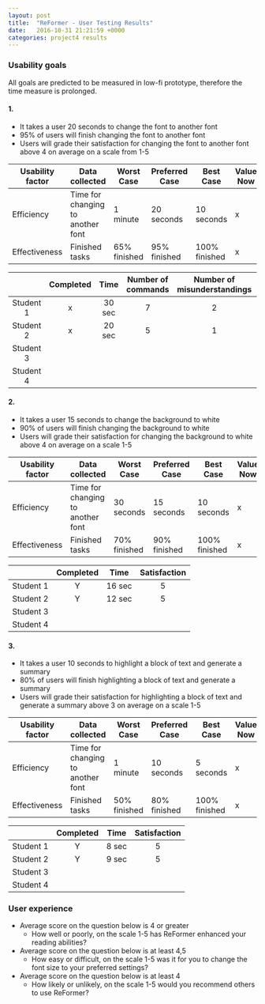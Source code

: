 ```yaml
---
layout: post
title:  "ReFormer - User Testing Results"
date:   2016-10-31 21:21:59 +0000
categories: project4 results
---
```


### Usability goals

All goals are predicted to be measured in low-fi prototype, therefore the time measure is prolonged.

#### 1.

* It takes a user 20 seconds to change the font to another font
* 95% of users will finish changing the font to another font
* Users will grade their satisfaction for changing the font to another font above 4 on average on a scale from 1-5


| Usability factor 	| Data collected                    	| Worst Case   	| Preferred Case 	| Best Case     	| Value Now 	|
|------------------	|-----------------------------------	|--------------	|----------------	|---------------	|-----------	|
| Efficiency       	| Time for changing to another font 	| 1 minute     	| 20 seconds     	| 10 seconds    	| x         	|
| Effectiveness    	| Finished tasks                    	| 65% finished 	| 95% finished   	| 100% finished 	| x         	|

|           	| Completed 	|  Time  	| Number of commands 	| Number of  misunderstandings 	| Satisfaction 	|
|:---------:	|:---------:	|:------:	|:------------------:	|:----------------------------:	|:------------:	|
| Student 1 	|     x     	| 30 sec 	|          7         	|               2              	|       2      	|
| Student 2 	|     x     	| 20 sec 	|          5         	|               1              	|       4      	|
| Student 3 	|           	|        	|                    	|                              	|              	|
| Student 4 	|           	|        	|                    	|                              	|              	|

#### 2.


* It takes a user 15 seconds to change the background to white
* 90% of users will finish changing the background to white
* Users will grade their satisfaction for changing the background to white above 4 on average on a scale 1-5


| Usability factor 	| Data collected                    	| Worst Case   	| Preferred Case 	| Best Case     	| Value Now 	|
|------------------	|-----------------------------------	|--------------	|----------------	|---------------	|-----------	|
| Efficiency       	| Time for changing to another font 	| 30 seconds   	| 15 seconds     	| 10 seconds    	| x         	|
| Effectiveness    	| Finished tasks                    	| 70% finished 	| 90% finished   	| 100% finished 	| x         	|

|           	| Completed 	|  Time  	| Satisfaction 	|
|:---------:	|:---------:	|:------:	|:------------:	|
| Student 1 	|     Y     	| 16 sec 	|       5      	|
| Student 2 	|     Y     	| 12 sec 	|       5      	|
| Student 3 	|           	|        	|              	|
| Student 4 	|           	|        	|              	|


#### 3. 


* It takes a user 10 seconds to highlight a block of text and generate a summary
* 80% of users will finish highlighting a block of text and generate a summary
* Users will grade their satisfaction for highlighting a block of text and generate a summary above 3 on average on a scale 1-5


| Usability factor 	| Data collected                    	| Worst Case   	| Preferred Case 	| Best Case     	| Value Now 	|
|------------------	|-----------------------------------	|--------------	|----------------	|---------------	|-----------	|
| Efficiency       	| Time for changing to another font 	| 1 minute   	| 10 seconds     	| 5 seconds    	| x         	|
| Effectiveness    	| Finished tasks                    	| 50% finished 	| 80% finished   	| 100% finished 	| x         	|


|           	| Completed 	|  Time  	| Satisfaction 	|
|:---------:	|:---------:	|:------:	|:------------:	|
| Student 1 	|     Y     	| 8 sec 	|       5      	|
| Student 2 	|     Y     	| 9 sec 	|       5      	|
| Student 3 	|           	|        	|              	|
| Student 4 	|           	|        	|              	|


### User experience


* Average score on the question below is 4 or greater
    * How well or poorly, on the scale 1-5 has ReFormer enhanced your reading abilities?
* Average score on the question below is at least 4,5
    * How easy or difficult, on the scale 1-5 was it for you to change the font size to your preferred settings?
* Average score on the question below is at least 4
    * How likely or unlikely, on the scale 1-5 would you recommend others to use ReFormer?



